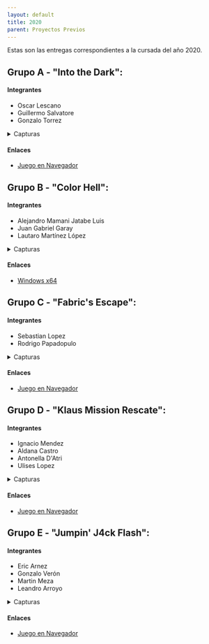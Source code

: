 ```yaml
---
layout: default
title: 2020
parent: Proyectos Previos
---
```


Estas son las entregas correspondientes a la cursada del año 2020.

## Grupo A - "Into the Dark":

#### Integrantes

* Oscar Lescano
* Guillermo Salvatore
* Gonzalo Torrez

<details>
  <summary>Capturas</summary>
  
  ![](docs/proyectos_previos/imagenes/2020s2-grupoA-1.png?raw=true)
  ![](docs/proyectos_previos/imagenes/2020s2-grupoA-2.png?raw=true)
</details>

#### Enlaces
- [Juego en Navegador](https://unq-videojuegos.github.io/BOSS-GrupoA/index.html "Into the Dark HTML")

## Grupo B - "Color Hell":

#### Integrantes

* Alejandro Mamani Jatabe Luis
* Juan Gabriel Garay
* Lautaro Martínez López

<details>
  <summary>Capturas</summary>
  
  ![](docs/proyectos_previos/imagenes/2020s2-grupoB-1.png?raw=true)
  ![](docs/proyectos_previos/imagenes/2020s2-grupoB-2.png?raw=true)
</details>

#### Enlaces
- [Windows x64](https://github.com/IntroPV-UNQ/repositorio-proyectos/releases/download/2020/2020s2-grupoB-ColorHell.zip "Color Hell Windows x64")

## Grupo C - "Fabric's Escape":

#### Integrantes

* Sebastian Lopez
* Rodrigo Papadopulo

<details>
  <summary>Capturas</summary>
  
  ![](docs/proyectos_previos/imagenes/2020s2-grupoC-1.png?raw=true)
  ![](docs/proyectos_previos/imagenes/2020s2-grupoC-2.png?raw=true)
</details>

#### Enlaces
- [Juego en Navegador](https://sennedjem.github.io/unq-ipv-minion3/index.html "Fabric's Escape HTML")

## Grupo D - "Klaus Mission Rescate":

#### Integrantes

* Ignacio Mendez
* Aldana Castro
* Antonella D'Atri
* Ulises Lopez 

<details>
  <summary>Capturas</summary>
  
  ![](docs/proyectos_previos/imagenes/2020s2-grupoD-1.png?raw=true)
  ![](docs/proyectos_previos/imagenes/2020s2-grupoD-2.png?raw=true)
</details>

#### Enlaces
- [Juego en Navegador](https://mendezigna.github.io/klaus-mision-rescate/ "Klaus Mission Rescate HTML")

## Grupo E - "Jumpin' J4ck Flash":

#### Integrantes

* Eric Arnez
* Gonzalo Verón
* Martin Meza
* Leandro Arroyo 

<details>
  <summary>Capturas</summary>
  
  ![](docs/proyectos_previos/imagenes/2020s2-grupoE-1.png?raw=true)
  ![](docs/proyectos_previos/imagenes/2020s2-grupoE-2.png?raw=true)
</details>

#### Enlaces
- [Juego en Navegador](https://gonzaloveron.github.io/TFS-Boss/ "Jumpin' J4ck Flash HTML")
